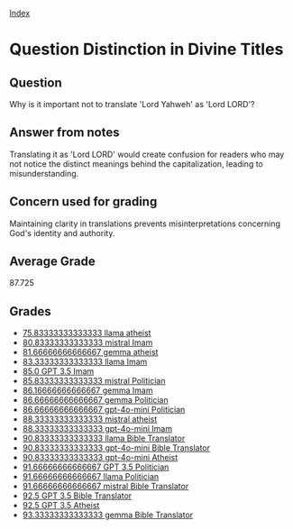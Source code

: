 
[Index](../../index.md)
# Question Distinction in Divine Titles
## Question
Why is it important not to translate 'Lord Yahweh' as 'Lord LORD'?

## Answer from notes
Translating it as 'Lord LORD' would create confusion for readers who may not notice the distinct meanings behind the capitalization, leading to misunderstanding.

## Concern used for grading
Maintaining clarity in translations prevents misinterpretations concerning God's identity and authority.

## Average Grade
87.725

## Grades
 * [75.83333333333333 llama atheist](../answers/llama_atheist/Distinction_in_Divine_Titles.md)
 * [80.83333333333333 mistral Imam](../answers/mistral_Imam/Distinction_in_Divine_Titles.md)
 * [81.66666666666667 gemma atheist](../answers/gemma_atheist/Distinction_in_Divine_Titles.md)
 * [83.33333333333333 llama Imam](../answers/llama_Imam/Distinction_in_Divine_Titles.md)
 * [85.0 GPT 3.5 Imam](../answers/GPT_3.5_Imam/Distinction_in_Divine_Titles.md)
 * [85.83333333333333 mistral Politician](../answers/mistral_Politician/Distinction_in_Divine_Titles.md)
 * [86.16666666666667 gemma Imam](../answers/gemma_Imam/Distinction_in_Divine_Titles.md)
 * [86.66666666666667 gemma Politician](../answers/gemma_Politician/Distinction_in_Divine_Titles.md)
 * [86.66666666666667 gpt-4o-mini Politician](../answers/gpt-4o-mini_Politician/Distinction_in_Divine_Titles.md)
 * [88.33333333333333 mistral atheist](../answers/mistral_atheist/Distinction_in_Divine_Titles.md)
 * [88.33333333333333 gpt-4o-mini Imam](../answers/gpt-4o-mini_Imam/Distinction_in_Divine_Titles.md)
 * [90.83333333333333 llama Bible Translator](../answers/llama_Bible_Translator/Distinction_in_Divine_Titles.md)
 * [90.83333333333333 gpt-4o-mini Bible Translator](../answers/gpt-4o-mini_Bible_Translator/Distinction_in_Divine_Titles.md)
 * [90.83333333333333 gpt-4o-mini Atheist](../answers/gpt-4o-mini_Atheist/Distinction_in_Divine_Titles.md)
 * [91.66666666666667 GPT 3.5 Politician](../answers/GPT_3.5_Politician/Distinction_in_Divine_Titles.md)
 * [91.66666666666667 llama Politician](../answers/llama_Politician/Distinction_in_Divine_Titles.md)
 * [91.66666666666667 mistral Bible Translator](../answers/mistral_Bible_Translator/Distinction_in_Divine_Titles.md)
 * [92.5 GPT 3.5 Bible Translator](../answers/GPT_3.5_Bible_Translator/Distinction_in_Divine_Titles.md)
 * [92.5 GPT 3.5 Atheist](../answers/GPT_3.5_Atheist/Distinction_in_Divine_Titles.md)
 * [93.33333333333333 gemma Bible Translator](../answers/gemma_Bible_Translator/Distinction_in_Divine_Titles.md)
